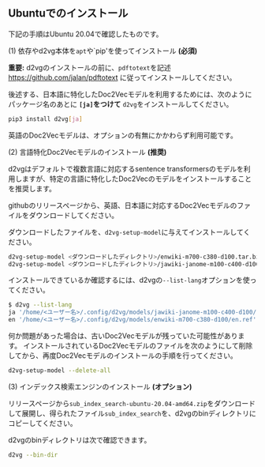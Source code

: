 ## Ubuntuでのインストール

下記の手順はUbuntu 20.04で確認したものです。

(1) 依存やd2vg本体を`apt`や`pip'を使ってインストール **(必須)**

**重要:** d2vgのインストールの前に、`pdftotext`を記述 https://github.com/jalan/pdftotext に従ってインストールしてください。

後述する、日本語に特化したDoc2Vecモデルを利用するためには、次のようにパッケージ名のあとに **`[ja]`をつけて** `d2vg`をインストールしてください。

```sh
pip3 install d2vg[ja]
```

英語のDoc2Vecモデルは、オプションの有無にかかわらず利用可能です。

(2) 言語特化Doc2Vecモデルのインストール **(推奨)**

d2vgはデフォルトで複数言語に対応するsentence transformersのモデルを利用しますが、特定の言語に特化したDoc2Vecのモデルをインストールすることを推奨します。

githubのリリースページから、英語、日本語に対応するDoc2Vecモデルのファイルをダウンロードしてください。

ダウンロードしたファイルを、`d2vg-setup-model`に与えてインストールしてください。

```sh
d2vg-setup-model <ダウンロードしたディレクトリ>/enwiki-m700-c380-d100.tar.bz2
d2vg-setup-model <ダウンロードしたディレクトリ>/jawiki-janome-m100-c400-d100.tar.bz2
```

インストールできているか確認するには、d2vgの`--list-lang`オプションを使ってください。

```sh
$ d2vg --list-lang
ja '/home/<ユーザー名>/.config/d2vg/models/jawiki-janome-m100-c400-d100/ja.ref'
en '/home/<ユーザー名>/.config/d2vg/models/enwiki-m700-c380-d100/en.ref'
```

何か問題があった場合は、古いDoc2Vecモデルが残っていた可能性があります。
インストールされているDoc2Vecモデルのファイルを次のようにして削除してから、再度Doc2Vecモデルのインストールの手順を行ってください。

```sh
d2vg-setup-model --delete-all
```

(3) インデックス検索エンジンのインストール **(オプション)**

リリースページから`sub_index_search-ubuntu-20.04-amd64.zip`をダウンロードして展開し、得られたファイル`sub_index_search`を、d2vgのbinディレクトリにコピーしてください。

d2vgのbinディレクトリは次で確認できます。

```sh
d2vg --bin-dir
```
